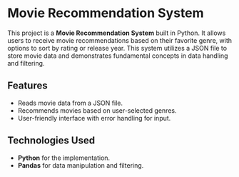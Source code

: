 # Movie Recommendation System

This project is a **Movie Recommendation System** built in Python. It allows users to receive movie recommendations based on their favorite genre, with options to sort by rating or release year. This system utilizes a JSON file to store movie data and demonstrates fundamental concepts in data handling and filtering.

## Features
- Reads movie data from a JSON file.
- Recommends movies based on user-selected genres.
- User-friendly interface with error handling for input.

## Technologies Used
- **Python** for the implementation.
- **Pandas** for data manipulation and filtering.
